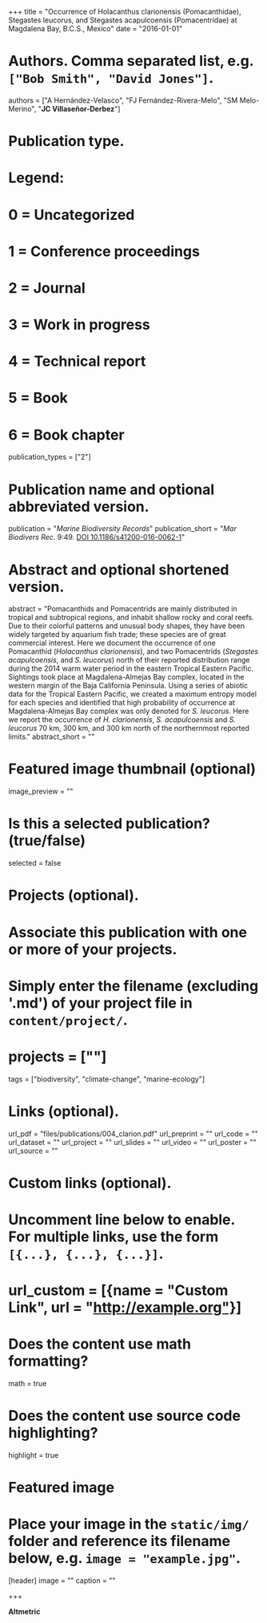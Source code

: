 +++
title = "Occurrence of Holacanthus clarionensis (Pomacanthidae), Stegastes leucorus, and Stegastes acapulcoensis (Pomacentridae) at Magdalena Bay, B.C.S., Mexico"
date = "2016-01-01"

# Authors. Comma separated list, e.g. `["Bob Smith", "David Jones"]`.
authors = ["A Hernández-Velasco", "FJ Fernández-Rivera-Melo", "SM Melo-Merino", "**JC Villaseñor-Derbez**"]

# Publication type.
# Legend:
# 0 = Uncategorized
# 1 = Conference proceedings
# 2 = Journal
# 3 = Work in progress
# 4 = Technical report
# 5 = Book
# 6 = Book chapter
publication_types = ["2"]

# Publication name and optional abbreviated version.
publication = "*Marine Biodiversity Records*"
publication_short = "*Mar Biodivers Rec*. 9:49. [DOI 10.1186/s41200-016-0062-1](https://doi.org/10.1186/s41200-016-0062-1)"

# Abstract and optional shortened version.
abstract = "Pomacanthids and Pomacentrids are mainly distributed in tropical and subtropical regions, and inhabit shallow rocky and coral reefs. Due to their colorful patterns and unusual body shapes, they have been widely targeted by aquarium fish trade; these species are of great commercial interest. Here we document the occurrence of one Pomacanthid (*Holacanthus clarionensis*), and two Pomacentrids (*Stegastes acapulcoensis*, and *S. leucorus*) north of their reported distribution range during the 2014 warm water period in the eastern Tropical Eastern Pacific. Sightings took place at Magdalena-Almejas Bay complex, located in the western margin of the Baja California Peninsula. Using a series of abiotic data for the Tropical Eastern Pacific, we created a maximum entropy model for each species and identified that high probability of occurrence at Magdalena-Almejas Bay complex was only denoted for *S. leucorus*. Here we report the occurrence of *H. clarionensis*, *S. acapulcoensis* and *S. leucorus* 70 km, 300 km, and 300 km north of the northernmost reported limits."
abstract_short = ""

# Featured image thumbnail (optional)
image_preview = ""

# Is this a selected publication? (true/false)
selected = false

# Projects (optional).
#   Associate this publication with one or more of your projects.
#   Simply enter the filename (excluding '.md') of your project file in `content/project/`.
# projects = [""]

tags = ["biodiversity", "climate-change", "marine-ecology"]

# Links (optional).
url_pdf = "files/publications/004_clarion.pdf"
url_preprint = ""
url_code = ""
url_dataset = ""
url_project = ""
url_slides = ""
url_video = ""
url_poster = ""
url_source = ""

# Custom links (optional).
#   Uncomment line below to enable. For multiple links, use the form `[{...}, {...}, {...}]`.
# url_custom = [{name = "Custom Link", url = "http://example.org"}]

# Does the content use math formatting?
math = true

# Does the content use source code highlighting?
highlight = true

# Featured image
# Place your image in the `static/img/` folder and reference its filename below, e.g. `image = "example.jpg"`.
[header]
image = ""
caption = ""

+++

**Altmetric**

<script type="text/javascript" src="https://d1bxh8uas1mnw7.cloudfront.net/assets/embed.js"></script><div class="altmetric-embed" data-badge-type="donut" data-altmetric-id="14543955" />
